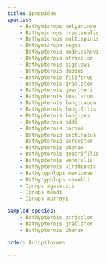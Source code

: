 ```yaml
---
title: Ipnopidae
species:
    - Bathymicrops belyaninae
    - Bathymicrops brevianalis
    - Bathymicrops multispinis
    - Bathymicrops regis
    - Bathypterois andriashevi
    - Bathypterois atricolor
    - Bathypterois bigelowi
    - Bathypterois dubius
    - Bathypterois filiferus
    - Bathypterois grallator
    - Bathypterois guentheri
    - Bathypterois insularum
    - Bathypterois longicauda
    - Bathypterois longifilis
    - Bathypterois longipes
    - Bathypterois oddi
    - Bathypterois parini
    - Bathypterois pectinatus
    - Bathypterois perceptor
    - Bathypterois phenax
    - Bathypterois quadrifilis
    - Bathypterois ventralis
    - Bathypterois viridensis
    - Bathytyphlops marionae
    - Bathytyphlops sewelli
    - Ipnops agassizii
    - Ipnops meadi
    - Ipnops murrayi

sampled_species:
    - Bathypterois atricolor
    - Bathypterois grallator
    - Bathypterois phenax

order: Aulopiformes

---
```

